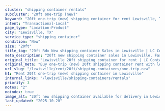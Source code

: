 ```yaml
---
cluster: "shipping container rentals"
subcluster: "20ft one-trip (new)"
keyword: "20ft one-trip (new) shipping container for rent Lewisville, TX"
intent: "Transactional-Local"
page_type: "Location-Product"
city: "Lewisville, TX"
service_type: "shipping container"
condition: "New"
size: "20ft"
title_tag: "20ft Rdx New shipping container Sales in Lewisville | LC Container"
meta_description: "20ft new shipping container sales in Lewisville. Fast delivery, competitive pricing. Serving shipping containers area. Quote ID: J0H. Call (214) 524-4168 for your free quote today."
original_title: "Lewisville 20ft shipping container for rent | LC Container"
original_meta: "Buy one-trip (new) 20ft shipping container rent with local delivery in Lewisville, TX. LC Container — local Since 2003. Request a fast quote today."
url_slug: "/lewisville/rent/20ft/shipping-containers/one-trip-new"
h1: "Rent 20ft one-trip (new) shipping container in Lewisville"
internal_links: "/lewisville/shipping-containers/rentals"
priority: 3
notes: "2"
noindex: true
image_alt: "20ft new shipping container available for delivery in Lewisville"
last_updated: "2025-10-20"
---
```


<!-- TODO: Add unique city/inventory copy, images, and internal links here. -->
